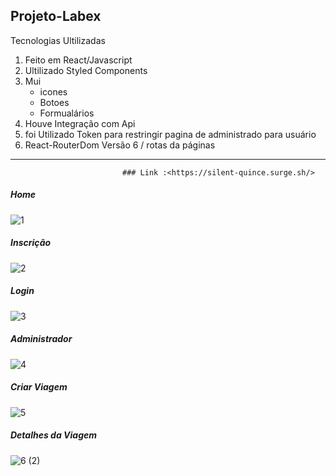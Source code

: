 ## Projeto-Labex 

Tecnologias Ultilizadas

1. Feito em React/Javascript
2. Ultilizado Styled Components
3. Mui
    - icones
    - Botoes
    - Formualários
4. Houve Integração com Api
5. foi Utilizado Token para restringir     pagina de administrado para usuário
6. React-RouterDom Versão 6 / rotas da páginas

--------------
                             ### Link :<https://silent-quince.surge.sh/>
##### Home
![1](https://user-images.githubusercontent.com/94709800/193841143-a9789a50-57b7-4888-a242-5e1369ee1848.png)
##### Inscrição
![2](https://user-images.githubusercontent.com/94709800/193841196-c6e3deb1-7ab8-46fe-bc67-f29dd2e37111.png)
##### Login
![3](https://user-images.githubusercontent.com/94709800/193841235-c41aee56-a0fa-4f64-8343-708ffd5e3daa.png)
##### Administrador
![4](https://user-images.githubusercontent.com/94709800/193841290-0d607315-458a-4332-ac23-28ce199e55be.png)
##### Criar Viagem
![5](https://user-images.githubusercontent.com/94709800/193841345-4cc3cc9d-05e3-4a4d-a551-a68345dea4ed.png)
##### Detalhes da Viagem
![6 (2)](https://user-images.githubusercontent.com/94709800/193844082-a0922094-72e0-4742-8a65-6ccefa590a41.png)
